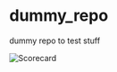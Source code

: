 # dummy_repo

dummy repo to test stuff




























![Scorecard](https://raw.githubusercontent.com/flippybit/dummy_repo/main/SCORECARD_BADGE.svg)
